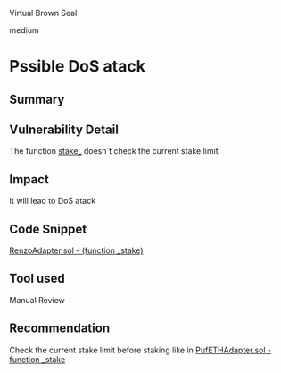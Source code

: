 Virtual Brown Seal

medium

# Pssible DoS atack

## Summary

## Vulnerability Detail
The function [stake_](https://github.com/sherlock-audit/2024-05-napier-update/blob/main/napier-uups-adapters/src/adapters/renzo/RenzoAdapter.sol#L60) doesn`t check the current stake limit
## Impact
It will lead to DoS atack
## Code Snippet
[RenzoAdapter.sol - (function _stake)](https://github.com/sherlock-audit/2024-05-napier-update/blob/main/napier-uups-adapters/src/adapters/renzo/RenzoAdapter.sol#L60)
## Tool used

Manual Review

## Recommendation
Check the current  stake limit before staking like in [PufETHAdapter.sol - function _stake](https://github.com/sherlock-audit/2024-05-napier-update/blob/main/napier-uups-adapters/src/adapters/puffer/PufETHAdapter.sol#L66)